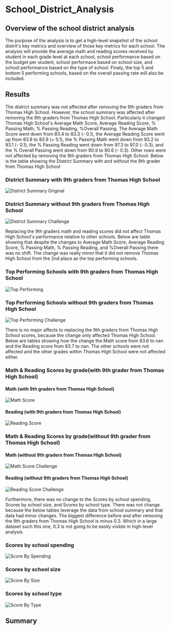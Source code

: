 # School_District_Analysis

## Overview of the school district analysis
The purpose of the analysis is to get a high-level snapshot of the school distrit's key metrics and overview of those key metrics for each school. The analysis will provide the average math and reading scores received by student in each grade level at each school, school performance based on the budget per student, school performace based on school size, and school performance based on the type of school. Finaly, the top 5 and bottom 5 performing schools, based on the overall passing rate will also be included.

## Results
The district summary was not affected after removing the 9th graders from Thomas High School. However, the school summary was affected after removing the 9th graders from Thomas High School. Particularly it changed Thomas High School's Average Math Score, Average Reading Score, % Passing Math, % Passing Reading, %Overall Passing. The Average Math Score went down from 83.4 to 83.3 (- 0.1), the Average Reading Score went up from 83.8 to 83.9 (+ 0.1), the % Passing Math went down from 93.2 to 93.1 (- 0.1), the % Passing Reading went down from 97.3 to 97.0 (- 0.3), and the % Overall Passing went down from 90.9 to 90.6 (- 0.3). Other rows were not affected by removing the 9th graders from Thomas High School. Below is the table showing the District Summary with and without the 9th grader from Thomas High School

### District Summary with 9th graders from Thomas High School
![District Summary Original](./Resources/school_summary.png)

### District Summary without 9th graders from Thomas High School
![District Summary Challenge](./Resources/school_summary_challenge.png)

Replacing the 9th graders math and reading scores did not affect Thomas High School's performance relative to other schools. Below are table showing that despite the changes to Average Math Score, Average Reading Score, % Passing Math, % Passing Reading, and %Overall Passing there was no shift. The change was really minor that it did not remove Thomas High School from the 2nd place as the top performing schools.

### Top Performing Schools with 9th graders from Thomas High School
![Top Performing](./Resources/top_performing.png)

### Top Performing Schools without 9th graders from Thomas High School
![Top Performing Challenge](./Resources/top_performing_challenge.png)

There is no major affects to replacing the 9th graders from Thomas High School scores, because the change only affected Thomas High School. Below are tables showing how the change the Math score from 83.6 to nan and the Reading score from 83.7 to nan. The other schools were not affected and the other grades within Thomas High School were not affected either.

### Math & Reading Scores by grade(with 9th grader from Thomas High School)
#### Math (with 9th graders from Thomas High School)
![Math Score](./Resources/math_performance_grade.png)

#### Reading (with 9th graders from Thomas High School)
![Reading Score](./Resources/reading_performance_grade.png)

### Math & Reading Scores by grade(without 9th grader from Thomas High School)
#### Math (without 9th graders from Thomas High School)
![Math Score Challenge](./Resources/math_performance_grade_challenge.png)

#### Reading (without 9th graders from Thomas High School)
![Reading Score Challenge](./Resources/reading_performance_grade_challenge.png)

Furthermore, there was no change to the Scores by school spending, Scores by school size, and Scores by school type. There was not change because the below tables leverage the data from school summary and that data had minor changes. The biggest difference before and after removing the 9th graders from Thomas High School is minus 0.3. Which in a large dataset such this one, 0.3 is not going to be easily visible in high-level analysis.

### Scores by school spending
![Score By Spending](./Resources/score_by_spending.png)

### Scores by school size
![Score By Size](./Resources/score_by_size.png)

### Scores by school type
![Score By Type](./Resources/score_by_type.png)
  
## Summary
